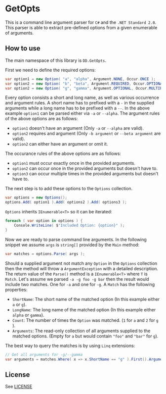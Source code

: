 # GetOpts

This is a command line argument parser for `C#` and the `.NET Standard 2.0`. This parser is able to extract pre-defined options from a given enumerable of arguments.

## How to use

The main namespace of this library is `DD.GetOpts`.

First we need to define the required options:
```csharp
var option1 = new Option( "a", "alpha", Argument.NONE, Occur.ONCE );
var option2 = new Option( "b", "beta", Argument.REQUIRED, Occur.OPTIONAL );
var option2 = new Option( "g", "gamma", Argument.OPTIONAL, Occur.MULTIPLE );
```

Every option consists a short and long name, as well as various occurrence and argument rules. A short name has to prefixed with a `-` in the supplied arguments while a long name has to be prefixed with a `--`. In the above example `option1` can be parsed either via `-a` or `--alpha`. The argument rules of the above options are as follows:
* `option1` doesn't have an argument (Only `-a` or `--alpha` are valid).
* `option2` requires and argument (Only `-b argument` or `--beta argument` are valid).
* `option2` can either have an argument or omit it.

The occurance rules of the above options are as follows:
* `option1` must occur exactly once in the provided arguments.
* `option2` can occur once in the provided arguments but doesn't have to.
* `option3` can occur multiple times in the provided arguments but doesn't have to.

The next step is to add these options to the `Options` collection.
```csharp
var options = new Options();
options.Add( option1 ).Add( options2 ).Add( options3 );
```

`Options` inherits `IEnumerable<T>` so it can be iterated:
```csharp
foreach ( var option in options ) {
    Console.WriteLine( $"Included Option: {option}" );
}
```

Now we are ready to parse command line arguments. In the following snippet we assume `args` is `string[]` provided by the `Main` method:
```csharp
var matches = options.Parse( args );
```

Should a supplied argument not match any `Option` in the `Options` collection then the method will throw a `ArgumentException` with a detailed description. The return value of the `Parse()` method is a `IEnumerable<T>` where `T` is `Match`. Let's assume we parsed `-a -g foo -g bar` then the result would include two matches. One for `-a` and one for `-g`. A `Match` has the following properties:

* `ShortName`: The short name of the matched option (In this example either `a` or `g`).
* `LongName`: The long name of the matched option (In this example either `alpha` or `gamma`).
* `Count`: The number of times the `Option` was matched. (`1` for `a` and `2` for `g` ).
* `Arguments`: The read-only collection of all arguments supplied to the matched options. (Empty for `a` but would contain `"foo"` and `"bar"` for `g`).

The best way to query the matches is by using `Linq` extensions:
```csharp
// Get all arguments for -g/--gamma
var arguments = matches.Where( x => x.ShortName == "g" ).First().Arguments;
```

## License

See [LICENSE](LICENSE)
